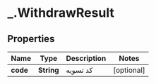 # _.WithdrawResult

## Properties
Name | Type | Description | Notes
------------ | ------------- | ------------- | -------------
**code** | **String** | کد تسویه | [optional] 


